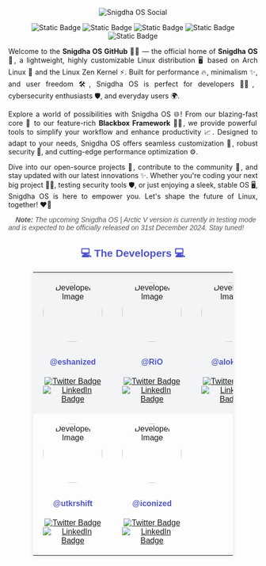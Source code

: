 <!-- Header Section -->
<p align="center">
  <img align="center" src="https://github.com/user-attachments/assets/9ae5d8ff-c9c7-465b-924c-cfa7aec26024" alt="Snigdha OS Social">
</p>
<div align="center">
  <!-- Snigdha OS Badges -->
  <img alt="Static Badge" src="https://img.shields.io/badge/snigdha_os-based_on_archlinux-6495ed?style=for-the-badge&logo=archlinux&logoColor=92fe9d">
  <img alt="Static Badge" src="https://img.shields.io/badge/%40snigdhaos.org-on_bluesky-6495ed?style=for-the-badge&logo=bluesky&logoColor=92fe9d">
  <img alt="Static Badge" src="https://img.shields.io/badge/license-mit-6495ed?style=for-the-badge&logo=book&logoColor=92fe9d">
  <img alt="Static Badge" src="https://img.shields.io/badge/sponsored_by-tonmoy_infrastructure--%241000-%236495ed?style=for-the-badge&logo=google%20pay&labelColor=%2328282b&color=%236495ed">
  <img alt="Static Badge" src="https://img.shields.io/badge/sponsored_by-ixh_international_co.--%24962-%236495ed?style=for-the-badge&logo=payoneer&labelColor=%2328282b&color=%236495ed">
</div>

<div align="center">
  <p align="justify">
    Welcome to the <strong>Snigdha OS GitHub</strong> 🚀🐧 — the official home of <strong>Snigdha OS</strong> 🌟, a lightweight, highly customizable Linux distribution 🖥️ based on Arch Linux 🎯 and the Linux Zen Kernel ⚡. Built for performance 🔥, minimalism ✨, and user freedom 🛠️, Snigdha OS is perfect for developers 👩‍💻, cybersecurity enthusiasts 🛡️, and everyday users 🌍.
  </p>
  <p align="justify">
    Explore a world of possibilities with Snigdha OS 🌐! From our blazing-fast core 💨 to our feature-rich <strong>Blackbox Framework</strong> 🕵️‍♂️, we provide powerful tools to simplify your workflow and enhance productivity 📈. Designed to adapt to your needs, Snigdha OS offers seamless customization 🎨, robust security 🔐, and cutting-edge performance optimization ⚙️.
  </p>
  <p align="justify">
    Dive into our open-source projects 📂, contribute to the community 🤝, and stay updated with our latest innovations ✨. Whether you're coding your next big project 👩‍💻, testing security tools 🛡️, or just enjoying a sleek, stable OS 🖥️, Snigdha OS is here to empower you. Let's shape the future of Linux, together! ❤️‍🔥
  </p>
</div>

<p align="left" style="font-family: 'Droid Sans', sans-serif; font-style: italic; color: #555;">
  📝 <strong>Note:</strong> The upcoming Snigdha OS | Arctic V version is currently in testing mode and is expected to be officially released on 31st December 2024. Stay tuned! 🚀
</p>

<!-- Developer Section -->
<h2 align="center" style="font-family: 'Droid Sans', sans-serif; color: #4e54c8;">💻 The Developers 💻</h2>

<table align="center" style="font-family: 'Droid Sans', sans-serif; border-collapse: collapse; width: 80%; margin: auto; box-shadow: 0 0 10px rgba(0, 0, 0, 0.1);">
  <tr style="background-color: #f3f4f6;">
    <td align="center" style="padding: 20px; border: 0px transparent #ddd;">
      <img src="https://avatars.githubusercontent.com/u/148610067?v=4" alt="Developer 1 Image" width="120" height="120" style="border-radius: 50%; margin-bottom: 10px;">
      <h4><a href="https://github.com/eshanized" target="_blank" style="color: #4e54c8; text-decoration: none;">@eshanized</a></h4>
      <div>
        <a href="https://twitter.com/eshanized" target="_blank">
          <img src="https://img.shields.io/badge/Twitter-%2328282b?style=for-the-badge&logo=x&logoColor=white" alt="Twitter Badge">
        </a>
        <a href="https://www.linkedin.com/in/eshanized/" target="_blank">
          <img src="https://img.shields.io/badge/LinkedIn-%2328282b?style=for-the-badge&logo=linkedin&logoColor=white" alt="LinkedIn Badge">
        </a>
      </div>
    </td>
    <td align="center" style="padding: 20px; border: 0px transparent #ddd;">
      <img src="https://avatars.githubusercontent.com/u/167227445?v=4" alt="Developer 2 Image" width="120" height="120" style="border-radius: 50%; margin-bottom: 10px;">
      <h4><a href="https://github.com/d3v1l0n" target="_blank" style="color: #4e54c8; text-decoration: none;">@RiO</a></h4>
      <div>
        <a href="https://twitter.com/RiO" target="_blank">
          <img src="https://img.shields.io/badge/Twitter-%2328282b?style=for-the-badge&logo=x&logoColor=white" alt="Twitter Badge">
        </a>
        <a href="https://www.linkedin.com/in/ri0dev/" target="_blank">
          <img src="https://img.shields.io/badge/LinkedIn-%2328282b?style=for-the-badge&logo=linkedin&logoColor=white" alt="LinkedIn Badge">
        </a>
      </div>
    </td>
    <td align="center" style="padding: 20px; border: 0px transparent #ddd;">
      <img src="https://avatars.githubusercontent.com/u/112468319?v=4" alt="Developer 3 Image" width="120" height="120" style="border-radius: 50%; margin-bottom: 10px;">
      <h4><a href="https://github.com/alokified" target="_blank" style="color: #4e54c8; text-decoration: none;">@alokified</a></h4>
      <div>
        <a href="https://twitter.com/alokified" target="_blank">
          <img src="https://img.shields.io/badge/Twitter-%2328282b?style=for-the-badge&logo=x&logoColor=white" alt="Twitter Badge">
        </a>
        <a href="https://www.linkedin.com/in/alokified/" target="_blank">
          <img src="https://img.shields.io/badge/LinkedIn-%2328282b?style=for-the-badge&logo=linkedin&logoColor=white" alt="LinkedIn Badge">
        </a>
      </div>
    </td>
  </tr>
  <tr>
    <td align="center" style="padding: 20px; border: 0px transparent #ddd;">
      <img src="https://avatars.githubusercontent.com/u/120082490?v=4" alt="Developer 4 Image" width="120" height="120" style="border-radius: 50%; margin-bottom: 10px;">
      <h4><a href="https://github.com/utkrshift" target="_blank" style="color: #4e54c8; text-decoration: none;">@utkrshift</a></h4>
      <div>
        <a href="https://twitter.com/utkrshift" target="_blank">
          <img src="https://img.shields.io/badge/Twitter-%2328282b?style=for-the-badge&logo=x&logoColor=white" alt="Twitter Badge">
        </a>
        <a href="https://www.linkedin.com/in/utkrshift/" target="_blank">
          <img src="https://img.shields.io/badge/LinkedIn-%2328282b?style=for-the-badge&logo=linkedin&logoColor=white" alt="LinkedIn Badge">
        </a>
      </div>
    </td>
    <td align="center" style="padding: 20px; border: 0px transparent #ddd;">
      <img src="https://avatars.githubusercontent.com/u/157954129?v=4" alt="Developer 5 Image" width="120" height="120" style="border-radius: 50%; margin-bottom: 10px;">
      <h4><a href="https://github.com/iconized" target="_blank" style="color: #4e54c8; text-decoration: none;">@iconized</a></h4>
      <div>
        <a href="https://twitter.com/iconized" target="_blank">
          <img src="https://img.shields.io/badge/Twitter-%2328282b?style=for-the-badge&logo=x&logoColor=white" alt="Twitter Badge">
        </a>
        <a href="https://www.linkedin.com/in/iconized/" target="_blank">
          <img src="https://img.shields.io/badge/LinkedIn-%2328282b?style=for-the-badge&logo=linkedin&logoColor=white" alt="LinkedIn Badge">
        </a>
      </div>
    </td>
  </tr>
</table>
